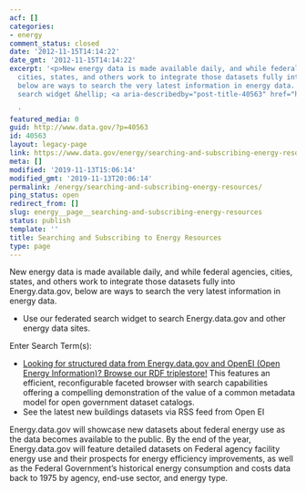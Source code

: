 ```yaml
---
acf: []
categories:
- energy
comment_status: closed
date: '2012-11-15T14:14:22'
date_gmt: '2012-11-15T14:14:22'
excerpt: '<p>New energy data is made available daily, and while federal agencies,
  cities, states, and others work to integrate those datasets fully into Energy.data.gov,
  below are ways to search the very latest information in energy data. Use our federated
  search widget &hellip; <a aria-describedby="post-title-40563" href="https://www.data.gov/energy/searching-and-subscribing-energy-resources">Continued</a></p>

  '
featured_media: 0
guid: http://www.data.gov/?p=40563
id: 40563
layout: legacy-page
link: https://www.data.gov/energy/searching-and-subscribing-energy-resources
meta: []
modified: '2019-11-13T15:06:14'
modified_gmt: '2019-11-13T20:06:14'
permalink: /energy/searching-and-subscribing-energy-resources/
ping_status: open
redirect_from: []
slug: energy__page__searching-and-subscribing-energy-resources
status: publish
template: ''
title: Searching and Subscribing to Energy Resources
type: page
---
```

New energy data is made available daily, and while federal agencies, cities, states, and others work to integrate those datasets fully into Energy.data.gov, below are ways to search the very latest information in energy data.


* Use our federated search widget to search Energy.data.gov and other energy data sites.  

 Enter Search Term(s):
* [Looking for structured data from Energy.data.gov and OpenEI (Open Energy Information)? Browse our RDF triplestore!](http://logd.tw.rpi.edu/demo/international_dataset_catalog_search) This features an efficient, reconfigurable faceted browser with search capabilities offering a compelling demonstration of the value of a common metadata model for open government dataset catalogs.
* See the latest new buildings datasets via RSS feed from Open EI


Energy.data.gov will showcase new datasets about federal energy use as the data becomes available to the public. By the end of the year, Energy.data.gov will feature detailed datasets on Federal agency facility energy use and their prospects for energy efficiency improvements, as well as the Federal Government’s historical energy consumption and costs data back to 1975 by agency, end-use sector, and energy type.


